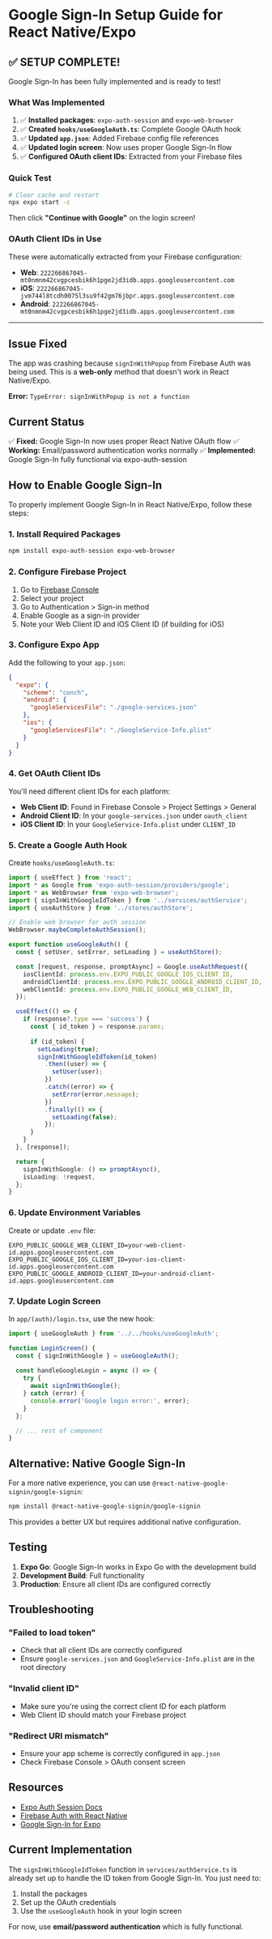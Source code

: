 # Google Sign-In Setup Guide for React Native/Expo

## ✅ SETUP COMPLETE!

Google Sign-In has been fully implemented and is ready to test!

### What Was Implemented

1. ✅ **Installed packages**: `expo-auth-session` and `expo-web-browser`
2. ✅ **Created `hooks/useGoogleAuth.ts`**: Complete Google OAuth hook
3. ✅ **Updated `app.json`**: Added Firebase config file references
4. ✅ **Updated login screen**: Now uses proper Google Sign-In flow
5. ✅ **Configured OAuth client IDs**: Extracted from your Firebase files

### Quick Test

```bash
# Clear cache and restart
npx expo start -c
```

Then click **"Continue with Google"** on the login screen!

### OAuth Client IDs in Use

These were automatically extracted from your Firebase configuration:
- **Web**: `222266867045-mt0nmnm42cvgpcesbik6h1pge2jd3idb.apps.googleusercontent.com`
- **iOS**: `222266867045-jvm744l8tcdh0075l3su9f42gm76jbpr.apps.googleusercontent.com`
- **Android**: `222266867045-mt0nmnm42cvgpcesbik6h1pge2jd3idb.apps.googleusercontent.com`

---

## Issue Fixed

The app was crashing because `signInWithPopup` from Firebase Auth was being used. This is a **web-only** method that doesn't work in React Native/Expo.

**Error:** `TypeError: signInWithPopup is not a function`

## Current Status

✅ **Fixed:** Google Sign-In now uses proper React Native OAuth flow
✅ **Working:** Email/password authentication works normally
✅ **Implemented:** Google Sign-In fully functional via expo-auth-session

## How to Enable Google Sign-In

To properly implement Google Sign-In in React Native/Expo, follow these steps:

### 1. Install Required Packages

```bash
npm install expo-auth-session expo-web-browser
```

### 2. Configure Firebase Project

1. Go to [Firebase Console](https://console.firebase.google.com/)
2. Select your project
3. Go to Authentication > Sign-in method
4. Enable Google as a sign-in provider
5. Note your Web Client ID and iOS Client ID (if building for iOS)

### 3. Configure Expo App

Add the following to your `app.json`:

```json
{
  "expo": {
    "scheme": "conch",
    "android": {
      "googleServicesFile": "./google-services.json"
    },
    "ios": {
      "googleServicesFile": "./GoogleService-Info.plist"
    }
  }
}
```

### 4. Get OAuth Client IDs

You'll need different client IDs for each platform:

- **Web Client ID**: Found in Firebase Console > Project Settings > General
- **Android Client ID**: In your `google-services.json` under `oauth_client`
- **iOS Client ID**: In your `GoogleService-Info.plist` under `CLIENT_ID`

### 5. Create a Google Auth Hook

Create `hooks/useGoogleAuth.ts`:

```typescript
import { useEffect } from 'react';
import * as Google from 'expo-auth-session/providers/google';
import * as WebBrowser from 'expo-web-browser';
import { signInWithGoogleIdToken } from '../services/authService';
import { useAuthStore } from '../stores/authStore';

// Enable web browser for auth session
WebBrowser.maybeCompleteAuthSession();

export function useGoogleAuth() {
  const { setUser, setError, setLoading } = useAuthStore();

  const [request, response, promptAsync] = Google.useAuthRequest({
    iosClientId: process.env.EXPO_PUBLIC_GOOGLE_IOS_CLIENT_ID,
    androidClientId: process.env.EXPO_PUBLIC_GOOGLE_ANDROID_CLIENT_ID,
    webClientId: process.env.EXPO_PUBLIC_GOOGLE_WEB_CLIENT_ID,
  });

  useEffect(() => {
    if (response?.type === 'success') {
      const { id_token } = response.params;
      
      if (id_token) {
        setLoading(true);
        signInWithGoogleIdToken(id_token)
          .then((user) => {
            setUser(user);
          })
          .catch((error) => {
            setError(error.message);
          })
          .finally(() => {
            setLoading(false);
          });
      }
    }
  }, [response]);

  return {
    signInWithGoogle: () => promptAsync(),
    isLoading: !request,
  };
}
```

### 6. Update Environment Variables

Create or update `.env` file:

```env
EXPO_PUBLIC_GOOGLE_WEB_CLIENT_ID=your-web-client-id.apps.googleusercontent.com
EXPO_PUBLIC_GOOGLE_IOS_CLIENT_ID=your-ios-client-id.apps.googleusercontent.com
EXPO_PUBLIC_GOOGLE_ANDROID_CLIENT_ID=your-android-client-id.apps.googleusercontent.com
```

### 7. Update Login Screen

In `app/(auth)/login.tsx`, use the new hook:

```typescript
import { useGoogleAuth } from '../../hooks/useGoogleAuth';

function LoginScreen() {
  const { signInWithGoogle } = useGoogleAuth();
  
  const handleGoogleLogin = async () => {
    try {
      await signInWithGoogle();
    } catch (error) {
      console.error('Google login error:', error);
    }
  };

  // ... rest of component
}
```

## Alternative: Native Google Sign-In

For a more native experience, you can use `@react-native-google-signin/google-signin`:

```bash
npm install @react-native-google-signin/google-signin
```

This provides a better UX but requires additional native configuration.

## Testing

1. **Expo Go**: Google Sign-In works in Expo Go with the development build
2. **Development Build**: Full functionality
3. **Production**: Ensure all client IDs are configured correctly

## Troubleshooting

### "Failed to load token"
- Check that all client IDs are correctly configured
- Ensure `google-services.json` and `GoogleService-Info.plist` are in the root directory

### "Invalid client ID"
- Make sure you're using the correct client ID for each platform
- Web Client ID should match your Firebase project

### "Redirect URI mismatch"
- Ensure your app scheme is correctly configured in `app.json`
- Check Firebase Console > OAuth consent screen

## Resources

- [Expo Auth Session Docs](https://docs.expo.dev/versions/latest/sdk/auth-session/)
- [Firebase Auth with React Native](https://rnfirebase.io/auth/usage)
- [Google Sign-In for Expo](https://docs.expo.dev/guides/authentication/#google)

## Current Implementation

The `signInWithGoogleIdToken` function in `services/authService.ts` is already set up to handle the ID token from Google Sign-In. You just need to:

1. Install the packages
2. Set up the OAuth credentials
3. Use the `useGoogleAuth` hook in your login screen

For now, use **email/password authentication** which is fully functional.

